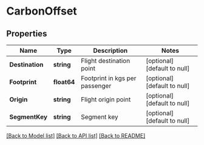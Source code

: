 # CarbonOffset

## Properties
Name | Type | Description | Notes
------------ | ------------- | ------------- | -------------
**Destination** | **string** | Flight destination point | [optional] [default to null]
**Footprint** | **float64** | Footprint in kgs per passenger | [optional] [default to null]
**Origin** | **string** | Flight origin point | [optional] [default to null]
**SegmentKey** | **string** | Segment key | [optional] [default to null]

[[Back to Model list]](../README.md#documentation-for-models) [[Back to API list]](../README.md#documentation-for-api-endpoints) [[Back to README]](../README.md)


